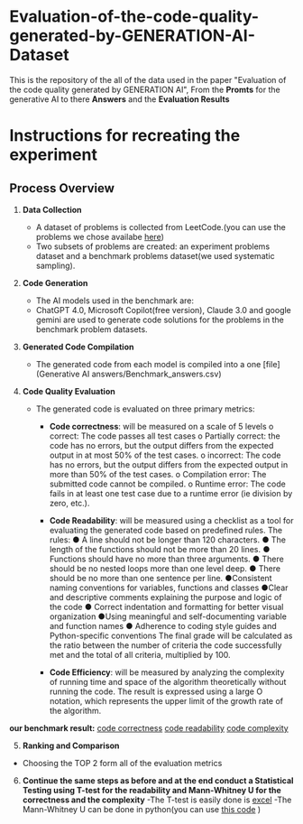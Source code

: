 # Evaluation-of-the-code-quality-generated-by-GENERATION-AI-Dataset

This is the repository of the all of the data used in the paper "Evaluation of the code quality generated by GENERATION AI", From the **Promts** for the generative AI to there **Answers** and the **Evaluation Results**

# Instructions for recreating the experiment
Process Overview
----------------

1. **Data Collection**
   - A dataset of problems is collected from LeetCode.(you can use the problems we chose availabe [here](original_prompts.csv))
   - Two subsets of problems are created: an experiment problems dataset and a benchmark problems dataset(we used systematic sampling).

2. **Code Generation**
   - The AI models used in the benchmark are:
   - ChatGPT 4.0, Microsoft Copilot(free version), Claude 3.0 and google gemini are used to generate code solutions for the problems in the benchmark problem datasets.

3. **Generated Code Compilation**
   - The generated code from each model is compiled into a one [file](Generative AI answers/Benchmark_answers.csv)

4. **Code Quality Evaluation**
   - The generated code is evaluated on three primary metrics:
     - **Code correctness**:  will be measured on a scale of 5 levels
         o correct: The code passes all test cases
         o Partially correct: the code has no errors, but the output differs from the expected output in at most 50% of the test cases.
         o incorrect: The code has no errors, but the output differs from the expected output in more than 50% of the test cases.
         o Compilation error: The submitted code cannot be compiled.
         o Runtime error: The code fails in at least one test case due to a runtime error (ie division by zero, etc.).
      - **Code Readability**: will be measured using a checklist as a tool for evaluating the generated code based on predefined rules.
         The rules:
            ● A line should not be longer than 120 characters.
            ● The length of the functions should not be more than 20 lines.
            ● Functions should have no more than three arguments.
            ● There should be no nested loops more than one level deep.
            ● There should be no more than one sentence per line.
            ●Consistent naming conventions for variables, functions and classes
            ●Clear and descriptive comments explaining the purpose and logic of the code
            ● Correct indentation and formatting for better visual organization
            ●Using meaningful and self-documenting variable and function names
            ● Adherence to coding style guides and Python-specific conventions
         The final grade will be calculated as the ratio between the number of criteria the code successfully met and the total of all criteria, multiplied by 100.

      - **Code Efficiency**: will be measured by analyzing the complexity of running time and space of the algorithm theoretically without running the code. The result is expressed using a large O notation, which represents the upper limit of the growth rate of the algorithm.

**our benchmark result:**
   [code correctness](Benchmark_evaluation_results/Benchmark_correctness_ev.csv)
   [code readability](Benchmark_evaluation_results/Benchmark_readability_ev.csv)
   [code complexity](Benchmark_evaluation_results/Benchmark_complexity_ev.csv)


 5. **Ranking and Comparison**
   - Choosing the TOP 2 form all of the evaluation metrics 
   
6. **Continue the same steps as before and at the end conduct a Statistical Testing using T-test for the readability and Mann-Whitney U for the correctness and the complexity**
   -The T-test is easily done is [excel]()
   -The Mann-Whitney U can be done in python(you can use [this code]() )
